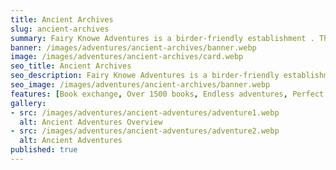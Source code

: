 ```yaml
---
title: Ancient Archives
slug: ancient-archives
summary: Fairy Knowe Adventures is a birder-friendly establishment . The property is set in a forest of yellowwood and milkwood trees with abundant birdlife and has a birdhide on its doorstep.
banner: /images/adventures/ancient-archives/banner.webp
image: /images/adventures/ancient-archives/card.webp
seo_title: Ancient Archives
seo_description: Fairy Knowe Adventures is a birder-friendly establishment . The property is set in a forest of yellowwood and milkwood trees with abundant birdlife and has a birdhide on its doorstep.
seo_image: /images/adventures/ancient-archives/banner.webp
features: [Book exchange, Over 1500 books, Endless adventures, Perfect for rainy days]
gallery:
- src: /images/adventures/ancient-adventures/adventure1.webp
  alt: Ancient Adventures Overview
- src: /images/adventures/ancient-adventures/adventure2.webp
  alt: Ancient Adventures
published: true
---
```

